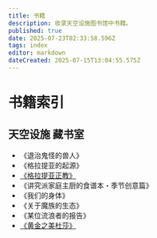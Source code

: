 ```yaml
---
title: 书籍
description: 收录天空设施图书馆中书籍。
published: true
date: 2025-07-23T02:33:58.596Z
tags: index
editor: markdown
dateCreated: 2025-07-15T13:04:55.575Z
---
```


# 书籍索引
## 天空设施 藏书室
- 《退治鬼怪的兽人》  
- 《格拉提亚的起源》
- [《格拉提亚正教》](/zh/story/book/orthodoxy)
- 《讲究派家庭主厨的食谱本・季节创意篇》
- 《我们的身体》
- 《关于魔族的生态》
- 《某位流浪者的报告》
- [《黄金之美杜莎》](/zh/story/book/medusas-light)
<!-- 等待填坑 -->